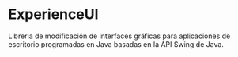 # ExperienceUI
Libreria de modificación de interfaces gráficas para aplicaciones de escritorio programadas en Java basadas en la API Swing de Java.
